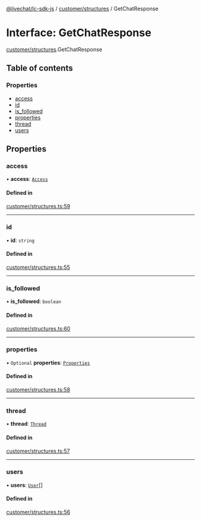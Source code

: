 [@livechat/lc-sdk-js](../README.md) / [customer/structures](../modules/customer_structures.md) / GetChatResponse

# Interface: GetChatResponse

[customer/structures](../modules/customer_structures.md).GetChatResponse

## Table of contents

### Properties

- [access](customer_structures.GetChatResponse.md#access)
- [id](customer_structures.GetChatResponse.md#id)
- [is\_followed](customer_structures.GetChatResponse.md#is_followed)
- [properties](customer_structures.GetChatResponse.md#properties)
- [thread](customer_structures.GetChatResponse.md#thread)
- [users](customer_structures.GetChatResponse.md#users)

## Properties

### access

• **access**: [`Access`](objects.Access.md)

#### Defined in

[customer/structures.ts:59](https://github.com/livechat/lc-sdk-js/blob/11cc290/src/customer/structures.ts#L59)

___

### id

• **id**: `string`

#### Defined in

[customer/structures.ts:55](https://github.com/livechat/lc-sdk-js/blob/11cc290/src/customer/structures.ts#L55)

___

### is\_followed

• **is\_followed**: `boolean`

#### Defined in

[customer/structures.ts:60](https://github.com/livechat/lc-sdk-js/blob/11cc290/src/customer/structures.ts#L60)

___

### properties

• `Optional` **properties**: [`Properties`](objects.Properties.md)

#### Defined in

[customer/structures.ts:58](https://github.com/livechat/lc-sdk-js/blob/11cc290/src/customer/structures.ts#L58)

___

### thread

• **thread**: [`Thread`](objects.Thread.md)

#### Defined in

[customer/structures.ts:57](https://github.com/livechat/lc-sdk-js/blob/11cc290/src/customer/structures.ts#L57)

___

### users

• **users**: [`User`](../modules/objects.md#user)[]

#### Defined in

[customer/structures.ts:56](https://github.com/livechat/lc-sdk-js/blob/11cc290/src/customer/structures.ts#L56)
